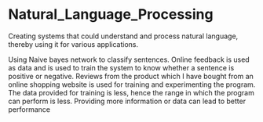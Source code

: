 # Natural_Language_Processing

Creating systems that could understand and process natural language, thereby
 using it for various applications.
 
Using Naive bayes network to classify sentences. Online feedback is used as
 data and is used to train the system to know whether a sentence is positive
  or negative. Reviews from the product which I have bought from an online
   shopping website is used for training and experimenting the program.
   The data provided for training is less, hence the range in which the
    program can perform is less. Providing more information or data can lead
     to better performance
